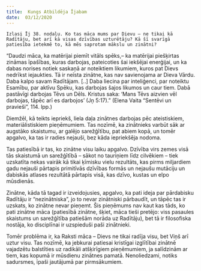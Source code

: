 ```yaml
---
title:  Kungs Atbildēja Ījabam
date:  03/12/2020
---
```


`Izlasi Īj 38. nodaļu. Ko tas māca mums par Dievu – ne tikai kā Radītāju, bet arī kā visas dzīvības uzturētāju? Kā šī svarīgā patiesība ietekmē to, kā mēs saprotam mākslu un zinātni?`

“Daudzi māca, ka matērijai piemīt vitāls spēks,– ka matērijai piešķirtas zināmas īpašības, kuras darbojas, pateicoties šai iekšējai enerģijai, un ka dabas norises notiek saskaņā ar noteiktiem likumiem, kuros pat Dievs nedrīkst iejaukties. Tā ir neīsta zinātne, kas nav savienojama ar Dieva Vārdu. Daba kalpo savam Radītājam. [..] Daba liecina par inteliģenci, par noteiktu Esamību, par aktīvu Spēku, kas darbojas šajos likumos un caur tiem. Dabā pastāvīgi darbojas Tēvs un Dēls. Kristus saka: ‘Mans Tēvs aizvien vēl darbojas, tāpēc arī es darbojos’ (Jņ 5:17).” (Elena Vaita “Sentēvi un pravieši”, 114. lpp.)

Diemžēl, kā teikts iepriekš, liela daļa zinātnes darbojas pēc ateistiskiem, materiālistiskiem pieņēmumiem. Tas nozīmē, ka zinātnieks varbūt sāk ar augstāko skaistumu, ar galējo sarežģītību, pat abiem kopā, un tomēr apgalvo, ka tas ir radies nejauši, bez kāda iepriekšēja nodoma.

Tas patiesībā ir tas, ko zinātne visu laiku apgalvo. Dzīvība virs zemes visā tās skaistumā un sarežģītībā – sākot no tauriņiem līdz cilvēkiem – tiek uzskatīta nekas vairāk kā tikai ķīmisku vielu rezultāts, kas pirms miljardiem gadu nejauši pārtapis primitīvās dzīvības formās un nejaušu mutāciju un dabiskās atlases rezultātā pārtapis visā, kas dzīvo, kustas un elpo mūsdienās.

Zinātne, kāda tā tagad ir izveidojusies, apgalvo, ka pati ideja par pārdabisku Radītāju ir “nezinātniska”, jo to nevar zinātniski pārbaudīt, un tāpēc tas ir uzskats, ko zinātne nevar pieņemt. Šis pieņēmums nav kaut kas tāds, ko pati zinātne māca (patiesībā zinātne, šķiet, māca tieši pretējo: viss pasaules skaistums un sarežģītība patiešām norāda uz Radītāju), bet tā ir filosofiska nostāja, ko disciplīnai ir uzspieduši paši zinātnieki.

Tomēr problēma ir, ka Raksti māca – Dievs ne tikai radīja visu, bet Viņš arī uztur visu. Tas nozīmē, ka jebkurai patiesai kristīgai izglītībai zinātnē vajadzētu balstīties uz radikāli atšķirīgiem pieņēmumiem, ja salīdzinām ar tiem, kas kopumā ir mūsdienu zinātnes pamatā. Nenoliedzami, notiks sadursmes, īpaši jautājumā par pirmsākumiem.